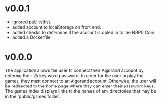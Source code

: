 # v0.0.1
* ignored public/dist.
* added account to localStorage on front end.
* added checks to determine if the account is opted in to the NRPG Coin.
* added a Dockerfile

# v0.0.0
The application allows the user to connect their Algorand account by entering their 25 key word password. 
In order for the user to play the games, they must connect to an Algorand account. Otherwise, the user
will be redirected to the home page where they can enter their password keys. The games index displays 
links to the names of any directories that may be in the /public/games folder.